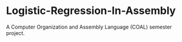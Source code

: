 # Logistic-Regression-In-Assembly
A Computer Organization and Assembly Language (COAL) semester project.

